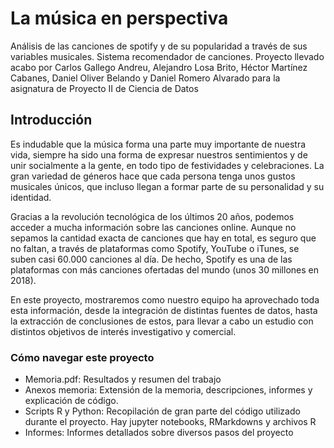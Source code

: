 # La música en perspectiva
Análisis de las canciones de spotify y de su popularidad a través de sus variables musicales. Sistema recomendador de canciones.
Proyecto llevado acabo por Carlos Gallego Andreu, Alejandro Losa Brito, Héctor Martínez Cabanes, Daniel Oliver Belando y Daniel Romero Alvarado para la asignatura de Proyecto II de Ciencia de Datos

## Introducción
Es indudable que la música forma una parte muy importante de nuestra vida, siempre ha sido una forma de expresar nuestros sentimientos y de unir socialmente a la gente, en todo tipo de festividades y celebraciones. La gran variedad de géneros hace que cada persona tenga unos gustos musicales únicos, que incluso llegan a formar parte de su personalidad y su identidad.

Gracias a la revolución tecnológica de los últimos 20 años, podemos acceder a mucha información sobre las canciones online. Aunque no sepamos la cantidad exacta de canciones que hay en total, es seguro que no faltan, a través de plataformas como Spotify, YouTube o iTunes, se suben casi 60.000 canciones al día. De hecho, Spotify es una de las plataformas con más canciones ofertadas del mundo (unos 30 millones en 2018).

En este proyecto, mostraremos como nuestro equipo ha aprovechado toda esta información, desde la integración de distintas fuentes de datos, hasta la extracción de conclusiones de estos, para llevar a cabo un estudio con distintos objetivos de interés investigativo y comercial.

### Cómo navegar este proyecto
* Memoria.pdf: Resultados y resumen del trabajo
* Anexos memoria: Extensión de la memoria, descripciones, informes y explicación de código.
* Scripts R y Python: Recopilación de gran parte del código utilizado durante el proyecto. Hay jupyter notebooks, RMarkdowns y archivos R
* Informes: Informes detallados sobre diversos pasos del proyecto


